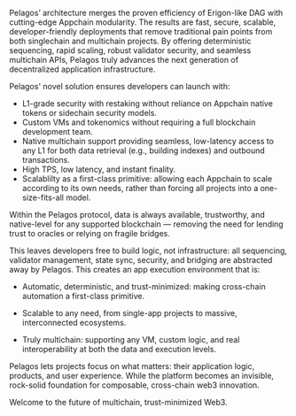 Pelagos’ architecture merges the proven efficiency of Erigon-like DAG with cutting-edge Appchain modularity. The results are fast, secure, scalable, developer-friendly deployments that remove traditional pain points from both singlechain and multichain projects. By offering deterministic sequencing, rapid scaling, robust validator security, and seamless multichain APIs, Pelagos truly advances the next generation of decentralized application infrastructure.

Pelagos' novel solution ensures developers can launch with:

- L1-grade security with restaking without reliance on Appchain native tokens or sidechain security models.
- Custom VMs and tokenomics without requiring a full blockchain development team.
- Native multichain support providing seamless, low-latency access to any L1 for both data retrieval (e.g., building indexes) and outbound transactions.
- High TPS, low latency, and instant finality.
- Scalablilty as a first-class primitive: allowing each Appchain to scale according to its own needs, rather than forcing all projects into a one-size-fits-all model.

Within the Pelagos protocol, data is always available, trustworthy, and native-level for any supported blockchain &mdash; removing the need for lending trust to oracles or relying on fragile bridges.

This leaves developers free to build logic, not infrastructure: all sequencing, validator management, state sync, security, and bridging are abstracted away by Pelagos. This creates an app execution environment that is:

- Automatic, deterministic, and trust-minimized: making cross-chain automation a first-class primitive.

- Scalable to any need, from single-app projects to massive, interconnected ecosystems.

- Truly multichain: supporting any VM, custom logic, and real interoperability at both the data and execution levels.

Pelagos lets projects focus on what matters: their application logic, products, and user experience. While the platform becomes an invisible, rock-solid foundation for composable, cross-chain web3 innovation.

Welcome to the future of multichain, trust-minimized Web3.



